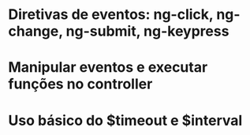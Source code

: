 # Diretivas de eventos: ng-click, ng-change, ng-submit, ng-keypress

# Manipular eventos e executar funções no controller

# Uso básico do $timeout e $interval